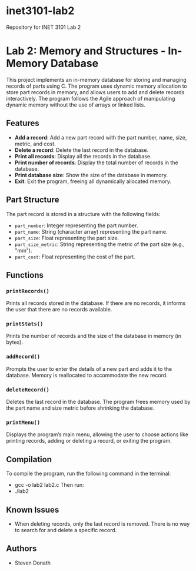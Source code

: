 # inet3101-lab2
Repository for INET 3101 Lab 2

# Lab 2: Memory and Structures - In-Memory Database

This project implements an in-memory database for storing and managing records of parts using C. The program uses dynamic memory allocation to store part records in memory, and allows users to add and delete records interactively. The program follows the Agile approach of manipulating dynamic memory without the use of arrays or linked lists.

## Features
- **Add a record**: Add a new part record with the part number, name, size, metric, and cost.
- **Delete a record**: Delete the last record in the database.
- **Print all records**: Display all the records in the database.
- **Print number of records**: Display the total number of records in the database.
- **Print database size**: Show the size of the database in memory.
- **Exit**: Exit the program, freeing all dynamically allocated memory.

## Part Structure
The part record is stored in a structure with the following fields:
- `part_number`: Integer representing the part number.
- `part_name`: String (character array) representing the part name.
- `part_size`: Float representing the part size.
- `part_size_metric`: String representing the metric of the part size (e.g., "mm").
- `part_cost`: Float representing the cost of the part.

## Functions

### `printRecords()`
Prints all records stored in the database. If there are no records, it informs the user that there are no records available.

### `printStats()`
Prints the number of records and the size of the database in memory (in bytes).

### `addRecord()`
Prompts the user to enter the details of a new part and adds it to the database. Memory is reallocated to accommodate the new record.

### `deleteRecord()`
Deletes the last record in the database. The program frees memory used by the part name and size metric before shrinking the database.

### `printMenu()`
Displays the program’s main menu, allowing the user to choose actions like printing records, adding or deleting a record, or exiting the program.


## Compilation

To compile the program, run the following command in the terminal:
- gcc -o lab2 lab2.c
Then run:
- ./lab2

## Known Issues
- When deleting records, only the last record is removed. There is no way to search for and delete a specific record.

## Authors

- Steven Donath
